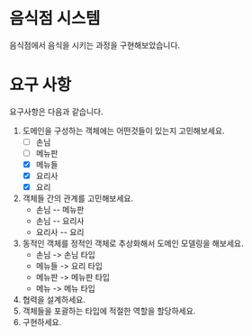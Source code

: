# 음식점 시스템
음식점에서 음식을 시키는 과정을 구현해보았습니다.

# 요구 사항
요구사항은 다음과 같습니다.
1. 도메인을 구성하는 객체에는 어떤것들이 있는지 고민해보세요.
   - [ ] 손님
   - [ ] 메뉴판
   - [X] 메뉴들
   - [X] 요리사
   - [X] 요리
2. 객체들 간의 관계를 고민해보세요.
   - 손님 -- 메뉴판
   - 손님 -- 요리사
   - 요리사 -- 요리
3. 동적인 객체를 정적인 객체로 추상화해서 도메인 모델링을 해보세요.
   - 손님 -> 손님 타입
   - 메뉴들 -> 요리 타입
   - 메뉴판 -> 메뉴판 타입
   - 메뉴 -> 메뉴 타입
4. 협력을 설계하세요.
5. 객체들을 포괄하는 타입에 적절한 역할을 할당하세요.
6. 구현하세요.